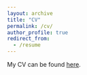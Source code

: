 ```yaml
---
layout: archive
title: "CV"
permalink: /cv/
author_profile: true
redirect_from:
  - /resume
---
```




My CV can be found [here](https://zheweisong.github.io/files/cv_ZheweiSong_2022.pdf).

